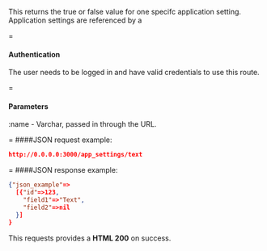 <!-- --- title: GET /app_settings/:name -->

This returns the true or false value for one specifc application setting. Application settings are referenced by a

=
#### Authentication

The user needs to be logged in and have valid credentials to use this route.

=
#### Parameters

:name - Varchar, passed in through the URL.

=
####JSON request example:
```json
http://0.0.0.0:3000/app_settings/text
```

=
####JSON response example:

```json
{"json_example"=>
  [{"id"=>123,
    "field1"=>"Text",
    "field2"=>nil
  }]
}
```

This requests provides a <strong>HTML 200</strong> on success.